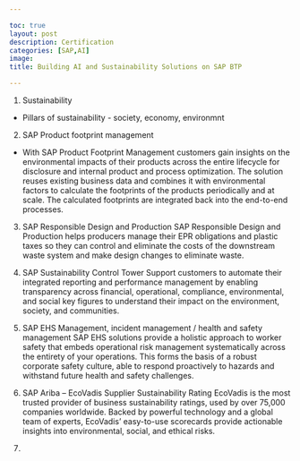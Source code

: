 ```yaml
---

toc: true
layout: post
description: Certification
categories: [SAP,AI]
image: 
title: Building AI and Sustainability Solutions on SAP BTP

---
```


1. Sustainability
* Pillars of sustainability - society, economy, environmnt

2. SAP Product footprint management
* With SAP Product Footprint Management customers gain
insights on the environmental impacts of their products
across the entire lifecycle for disclosure and internal product
and process optimization. The solution reuses existing
business data and combines it with environmental factors to
calculate the footprints of the products periodically and at
scale. The calculated footprints are integrated back into the
end-to-end processes.

3. SAP Responsible Design and Production
SAP Responsible Design and Production helps
producers manage their EPR obligations and
plastic taxes so they can control and eliminate
the costs of the downstream waste system and
make design changes to eliminate waste.

4. SAP Sustainability Control Tower
Support customers to automate their integrated
reporting and performance management by enabling
transparency across financial, operational, compliance,
environmental, and social key figures to understand their
impact on the environment, society, and communities.

5. SAP EHS Management, incident management / health and safety management
SAP EHS solutions provide a holistic approach to worker
safety that embeds operational risk management
systematically across the entirety of your operations. This
forms the basis of a robust corporate safety culture, able
to respond proactively to hazards and withstand future
health and safety challenges.

6. SAP Ariba – EcoVadis Supplier Sustainability Rating
EcoVadis is the most trusted provider of business
sustainability ratings, used by over 75,000 companies
worldwide. Backed by powerful technology and a global
team of experts, EcoVadis’ easy-to-use scorecards
provide actionable insights into environmental, social, and
ethical risks.
7. 
